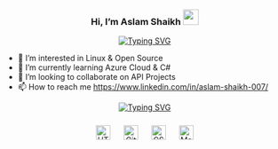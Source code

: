 <h3 align="center">
  Hi, I’m Aslam Shaikh
  <img src="https://media.giphy.com/media/hvRJCLFzcasrR4ia7z/giphy.gif" width="28">
</h3>


<!-- Typing SVG by DenverCoder1 - https://github.com/DenverCoder1/readme-typing-svg -->
<p align="center">
<a href="https://git.io/typing-svg"><img src="https://readme-typing-svg.herokuapp.com?font=Fira+Code&duration=4000&pause=1000&color=F75C7E&center=true&width=435&lines=2%2B+years+of+professional+experience." alt="Typing SVG" /></a>
</p>

- 👀 I’m interested in Linux & Open Source 
- 🌱 I’m currently learning Azure Cloud & C#
- 💞️ I’m looking to collaborate on API Projects
- 📫 How to reach me https://www.linkedin.com/in/aslam-shaikh-007/

<p align="center">
<a href="https://git.io/typing-svg"><img src="https://readme-typing-svg.herokuapp.com?font=Fira+Code&duration=4000&pause=1000&color=AB24F7&center=true&width=435&lines=Languages+and+Tools+Used." alt="Typing SVG" /></a>
</p>

<div align="center">
<img align="center" alt="HTML5" width="26px" src="https://cdn.jsdelivr.net/gh/devicons/devicon/icons/html5/html5-original.svg" style="padding:10px;" /  
<img align="center" alt="Node.js" width="26px" src="https://cdn.jsdelivr.net/gh/devicons/devicon/icons/nodejs/nodejs-original.svg" style="padding:10px;" />
<img align="center" alt="Git" width="26px" src="https://cdn.jsdelivr.net/gh/devicons/devicon/icons/git/git-original.svg" style="padding:10px;" />
<img align="center" alt="CSS3" width="26px" src="https://cdn.jsdelivr.net/gh/devicons/devicon/icons/css3/css3-original.svg" style="padding:10px;" /> 
<img align="center" alt="MongoDB" width="26px" src="https://cdn.jsdelivr.net/gh/devicons/devicon/icons/mongodb/mongodb-original.svg" style="padding:10px;"/>
</div>

<!---
BeingTiger007/BeingTiger007 is a ✨ special ✨ repository because its `README.md` (this file) appears on your GitHub profile.
You can click the Preview link to take a look at your changes.
--->
